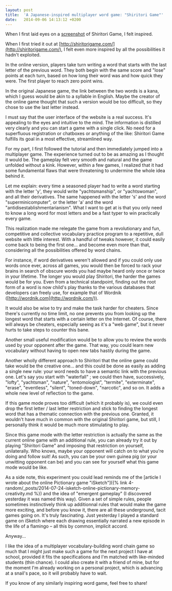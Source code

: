 ```yaml
---
layout: post
title:  'A Japanese-inspired multiplayer word game: "Shiritori Game"'
date:   2014-09-06 14:13:12 +0200
---
```


When I first laid eyes on a [screenshot](https://i.imgur.com/xulswBt.png) of Shiritori Game, I felt inspired.

When I first tried it out at [http://shiritorigame.com/](http://shiritorigame.com/), I felt even more inspired by all the possibilities it hadn't exploited.

In the online version, players take turn writing a word that starts with the last letter of the previous word. They both begin with the same score and "lose" points at each turn, based on how long their word was and how quick they were. The first player to reach zero point wins.

In the original Japanese game, the link between the two words is a kana, which I guess would be akin to a syllable in English. Maybe the creator of the online game thought that such a version would be too difficult, so they chose to use the last letter instead.

I must say that the user interface of the website is a real success. It's appealing to the eyes and intuitive to the mind. The information is distilled very clearly and you can start a game with a single click. No need for a superfluous registration or chatboxes or anything of the like: Shiritori Game fulfills its goal in a most effective, streamlined way.

For my part, I first followed the tutorial and then immediately jumped into a multiplayer game. The experience turned out to be as amazing as I thought it would be. The gameplay felt very smooth and natural and the game unfolded without a kink. However, within a few games, I realized that it had some fundamental flaws that were threatening to undermine the whole idea behind it.

Let me explain: every time a seasoned player had to write a word starting with the letter 'y', they would write "yachtsmanship", or "yachtswoman", and all their derivatives. The same happened with the letter 's' and the word "superminicomputer", or the letter 'a' and the word "antidisestablishmentarianism". What I want to get at is that you only need to know a long word for most letters and be a fast typer to win practically every game.

This realization made me relegate the game from a revolutionary and fun, competitive and collective vocabulary practice program to a repetitive, dull website with little interest. With a handful of tweaks however, it could easily come back to being the first one... and become even more than that, considering all the possibilities offered by word chains.

For instance, if word derivatives weren't allowed and if you could only use words once ever, across all games, you would then be forced to rack your brains in search of obscure words you had maybe heard only once or twice in your lifetime. The longer you would play Shiritori, the harder the games would be for you. Even from a technical standpoint, finding out the root form of a word is now child's play thanks to the various databases that developers can freely use, for example that of Wordnik ([http://wordnik.com](http://wordnik.com/)).

It would also be wise to try and make the task harder for cheaters. Since there's currently no time limit, no one prevents you from looking up the longest word that starts with a certain letter on the Internet. Of course, there will always be cheaters, especially seeing as it's a "web game", but it never hurts to take steps to counter this bane.

Another small useful modification would be to allow you to review the words used by your opponent after the game. That way, you could learn new vocabulary without having to open new tabs hastily during the game.

Another wholly different approach to Shiritori that the online game could take would be the creative one... and this could be done as easily as adding a single new rule: your word needs to have a semantic link with the previous one. Let's say you start with "waterfall" ; we could then have, successively, "lofty", "yachtsman", "nature", "entomologist", "termite", "exterminate", "erase", "eventless", "silent", "toned-down", "narcotic", and so on. It adds a whole new level of reflection to the game.

If this game mode proves too difficult (which it probably is), we could even drop the first letter / last letter restriction and stick to finding the longest word that has a thematic connection with the previous one. Granted, it wouldn't have much in common with the original Shiritori game, but still, I personally think it would be much more stimulating to play.

Since this game mode with the letter restriction is actually the same as the current online game with an additional rule, you can already try it out by playing "Shiritori Game" and imposing that restriction on yourself, unilaterally. Who knows, maybe your opponent will catch on to what you're doing and follow suit! As such, you can be your own guinea pig (or your unwitting opponent can be) and you can see for yourself what this game mode would be like.

As a side note, this experiment you could lead reminds me of the [article I wrote about the online Pictionary game "iSketch"]({% link 4-random/_posts/2014-07-24-isketch-online-pictionary-memory-creativity.md %}) and the idea of "emergent gameplay" (I discovered yesterday it was named this way). Given a set of simple rules, people sometimes instinctively think up additionnal rules that would make the game more exciting, and before you know it, there are all these underground, tacit games going on. It's truly fascinating. Just yesterday I played a standard game on iSketch where each drawing essentially narrated a new episode in the life of a flamingo – all this by common, implicit accord.

Anyway...

I like the idea of a multiplayer vocabulary-building word chain game so much that I might just make such a game for the next project I have at school, provided it fits the specifications and I'm matched with like-minded students (thin chance). I could also create it with a friend of mine, but for the moment I'm already working on a personal project, which is advancing at a snail's pace, so it will probably have to wait.

If you know of any similarly inspiring word game, feel free to share!